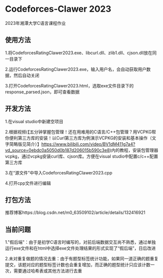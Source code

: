 # Codeforces-Clawer 2023

2023年湘潭大学C语言课程作业

## 使用方法

1.将CodeforcesRatingClawer2023.exe、libcurl.dll、zlib1.dll、cjson.dll放在同一目录下

2.运行CodeforcesRatingClawer2023.exe，输入用户名，会自动获取用户数据，然后自动关闭

3.打开CodeforcesRatingClawer2023.html，选取exe文件目录下的response_parsed.json，即可查看数据

## 开发方法

1.在visual studio中新建空项目

2.根据视频(【五分钟掌握包管理！还在用难用的C语言/C++包管理？用VCPKG帮你便利第三方库的安装！以Curl第三方库为例演示VCPKG的安装和基本操作（文字简略版见简介）】https://www.bilibili.com/video/BV1dM411g7a4?vd_source=0ebdc0a5050d0b187d206015b590c3e8)内的教程，安装包管理器vcpkg，通过vcpkg安装curl库、cjson库。方便在visual studio中配置c/c++配置第三方库

3.在“源文件”中导入CodeforcesRatingClawer2023.cpp

4.打开cpp文件进行编辑

## 打包方法

推荐博客https://blog.csdn.net/m0_63509102/article/details/132416921

## 当前问题

1."假后端"：由于是初学C语言时编写的，对前后端数据交互尚不熟悉，通过单独运行exe文件和在html中选择exe文件处理结果的形式实现了“假后端”，日后改进

2.未对重复做题的情况去重：由于有题型标签统计功能，如果同一道正确的题重复提交，该题对应的题型标签计数也会重复增加，而正确的题型统计只应该计数一次，需要通过哈希表或其他方法进行去重
